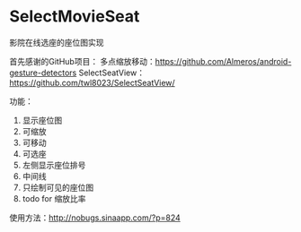 SelectMovieSeat
===============

影院在线选座的座位图实现

首先感谢的GitHub项目：
多点缩放移动：https://github.com/Almeros/android-gesture-detectors
SelectSeatView：https://github.com/twl8023/SelectSeatView/

功能：<br>
1. 显示座位图<br>
2. 可缩放<br>
3. 可移动<br>
4. 可选座<br>
5. 左侧显示座位排号<br>
6. 中间线<br>
7. 只绘制可见的座位图<br>
8. todo for 缩放比率


使用方法：http://nobugs.sinaapp.com/?p=824
